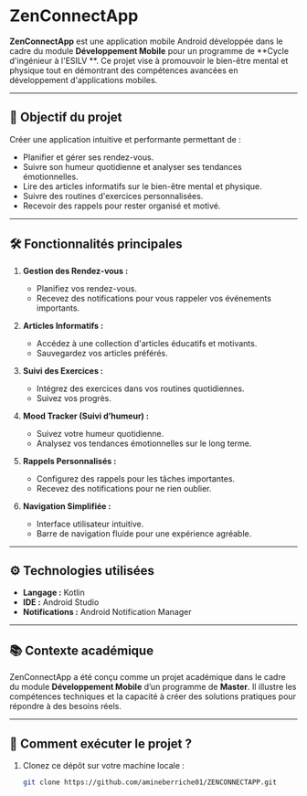 # ZenConnectApp

**ZenConnectApp** est une application mobile Android développée dans le cadre du module **Développement Mobile** pour un programme de **Cycle d'ingénieur à l'ESILV **. Ce projet vise à promouvoir le bien-être mental et physique tout en démontrant des compétences avancées en développement d'applications mobiles.

---

## 🎯 Objectif du projet

Créer une application intuitive et performante permettant de :

- Planifier et gérer ses rendez-vous.
- Suivre son humeur quotidienne et analyser ses tendances émotionnelles.
- Lire des articles informatifs sur le bien-être mental et physique.
- Suivre des routines d'exercices personnalisées.
- Recevoir des rappels pour rester organisé et motivé.

---

## 🛠️ Fonctionnalités principales

1. **Gestion des Rendez-vous :**
   - Planifiez vos rendez-vous.
   - Recevez des notifications pour vous rappeler vos événements importants.

2. **Articles Informatifs :**
   - Accédez à une collection d'articles éducatifs et motivants.
   - Sauvegardez vos articles préférés.

3. **Suivi des Exercices :**
   - Intégrez des exercices dans vos routines quotidiennes.
   - Suivez vos progrès.

4. **Mood Tracker (Suivi d’humeur) :**
   - Suivez votre humeur quotidienne.
   - Analysez vos tendances émotionnelles sur le long terme.

5. **Rappels Personnalisés :**
   - Configurez des rappels pour les tâches importantes.
   - Recevez des notifications pour ne rien oublier.

6. **Navigation Simplifiée :**
   - Interface utilisateur intuitive.
   - Barre de navigation fluide pour une expérience agréable.

---

## ⚙️ Technologies utilisées

- **Langage :** Kotlin
- **IDE :** Android Studio
- **Notifications :** Android Notification Manager


---

## 📚 Contexte académique

ZenConnectApp a été conçu comme un projet académique dans le cadre du module **Développement Mobile** d’un programme de **Master**. Il illustre les compétences techniques et la capacité à créer des solutions pratiques pour répondre à des besoins réels.

---

## 🚀 Comment exécuter le projet ?

1. Clonez ce dépôt sur votre machine locale :
   ```bash
   git clone https://github.com/amineberriche01/ZENCONNECTAPP.git
